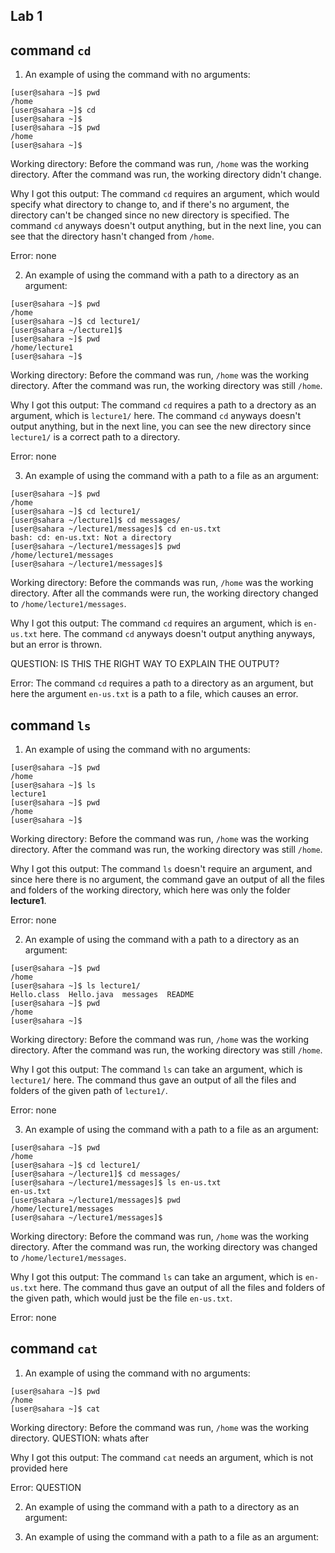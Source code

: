 Lab 1
---	
## command `cd`
1. An example of using the command with no arguments:
```
[user@sahara ~]$ pwd
/home
[user@sahara ~]$ cd
[user@sahara ~]$
[user@sahara ~]$ pwd
/home
[user@sahara ~]$
```
Working directory: Before the command was run, `/home` was the working directory. After the command was run, the working directory didn't change.

Why I got this output: The command `cd` requires an argument, which would specify what directory to change to, and if there's no argument, the directory can't be changed since no new directory is specified. The command `cd` anyways doesn't output anything, but in the next line, you can see that the directory hasn't changed from `/home`. 

Error: none

2. An example of using the command with a path to a directory as an argument:

```
[user@sahara ~]$ pwd
/home
[user@sahara ~]$ cd lecture1/
[user@sahara ~/lecture1]$
[user@sahara ~]$ pwd
/home/lecture1
[user@sahara ~]$
```

Working directory: Before the command was run, `/home` was the working directory. After the command was run, the working directory was still `/home`.

Why I got this output: The command `cd` requires a path to a drectory as an argument, which is `lecture1/` here. The command `cd` anyways doesn't output anything, but in the next line, you can see the new directory since `lecture1/` is a correct path to a directory. 

Error: none

3. An example of using the command with a path to a file as an argument:
```
[user@sahara ~]$ pwd
/home
[user@sahara ~]$ cd lecture1/
[user@sahara ~/lecture1]$ cd messages/
[user@sahara ~/lecture1/messages]$ cd en-us.txt
bash: cd: en-us.txt: Not a directory
[user@sahara ~/lecture1/messages]$ pwd
/home/lecture1/messages
[user@sahara ~/lecture1/messages]$ 
```
Working directory: Before the commands was run, `/home` was the working directory. After all the commands were run, the working directory changed to `/home/lecture1/messages`.

Why I got this output: The command `cd` requires an argument, which is `en-us.txt` here. The command `cd` anyways doesn't output anything anyways, but an error is thrown. 

QUESTION: IS THIS THE RIGHT WAY TO EXPLAIN THE OUTPUT?

Error: The command `cd` requires a path to a directory as an argument, but here the argument `en-us.txt` is a path to a file, which causes an error. 

## command `ls`
1. An example of using the command with no arguments:
```
[user@sahara ~]$ pwd
/home
[user@sahara ~]$ ls
lecture1
[user@sahara ~]$ pwd
/home
[user@sahara ~]$
```
Working directory: Before the command was run, `/home` was the working directory. After the command was run, the working directory was still `/home`.

Why I got this output: The command `ls` doesn't require an argument, and since here there is no argument, the command gave an output of all the files and folders of the working directory, which here was only the folder **lecture1**.  

Error: none 

2. An example of using the command with a path to a directory as an argument:

```
[user@sahara ~]$ pwd
/home
[user@sahara ~]$ ls lecture1/
Hello.class  Hello.java  messages  README
[user@sahara ~]$ pwd
/home
[user@sahara ~]$
```
Working directory: Before the command was run, `/home` was the working directory. After the command was run, the working directory was still `/home`.

Why I got this output: The command `ls` can take an argument, which is `lecture1/` here. The command thus gave an output of all the files and folders of the given path of `lecture1/`.

Error: none 

3. An example of using the command with a path to a file as an argument:

```
[user@sahara ~]$ pwd
/home
[user@sahara ~]$ cd lecture1/
[user@sahara ~/lecture1]$ cd messages/
[user@sahara ~/lecture1/messages]$ ls en-us.txt
en-us.txt
[user@sahara ~/lecture1/messages]$ pwd
/home/lecture1/messages
[user@sahara ~/lecture1/messages]$
```
Working directory: Before the command was run, `/home` was the working directory. After the command was run, the working directory was changed to `/home/lecture1/messages`.

Why I got this output: The command `ls` can take an argument, which is `en-us.txt` here. The command thus gave an output of all the files and folders of the given path, which would just be the file `en-us.txt`.

Error: none 

## command `cat`
1. An example of using the command with no arguments:

```
[user@sahara ~]$ pwd
/home
[user@sahara ~]$ cat

```
Working directory: Before the command was run, `/home` was the working directory. QUESTION: whats after

Why I got this output: The command `cat` needs an argument, which is not provided here

Error: QUESTION

2. An example of using the command with a path to a directory as an argument:

3. An example of using the command with a path to a file as an argument:
